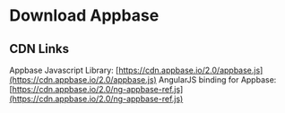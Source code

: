 # Download Appbase

## CDN Links

Appbase Javascript Library: [https://cdn.appbase.io/2.0/appbase.js](https://cdn.appbase.io/2.0/appbase.js)
AngularJS binding for Appbase: [https://cdn.appbase.io/2.0/ng-appbase-ref.js](https://cdn.appbase.io/2.0/ng-appbase-ref.js)
